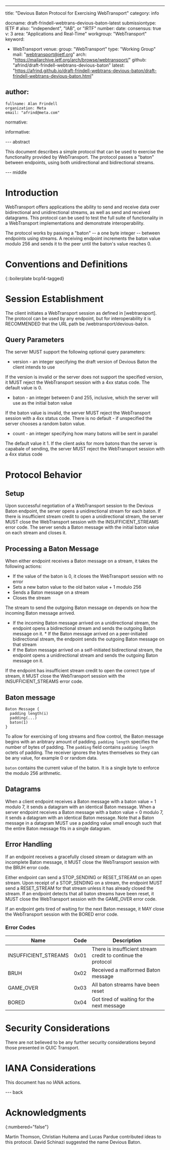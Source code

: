 ---
title: "Devious Baton Protocol for Exercising WebTransport"
category: info

docname: draft-frindell-webtrans-devious-baton-latest
submissiontype: IETF  # also: "independent", "IAB", or "IRTF"
number:
date:
consensus: true
v: 3
area: "Applications and Real-Time"
workgroup: "WebTransport"
keyword:
 - WebTransport
venue:
  group: "WebTransport"
  type: "Working Group"
  mail: "webtransport@ietf.org"
  arch: "https://mailarchive.ietf.org/arch/browse/webtransport/"
  github: "afrind/draft-frindell-webtrans-devious-baton"
  latest: "https://afrind.github.io/draft-frindell-webtrans-devious-baton/draft-frindell-webtrans-devious-baton.html"

author:
 -
    fullname: Alan Frindell
    organization: Meta
    email: "afrind@meta.com"

normative:

informative:


--- abstract

This document describes a simple protocol that can be used to exercise the
functionality provided by WebTransport.  The protocol passes a "baton" between
endpoints, using both unidirectional and bidirectional streams.

--- middle

# Introduction

WebTransport offers applications the ability to send and receive data over
bidirectional and unidirectional streams, as well as send and received
datagrams.  This protocol can be used to test the full suite of functionality in
a WebTransport implementations and demonstrate interoperability.

The protocol works by passing a "baton" -- a one byte integer -- between
endpoints using streams.  A receiving endpoint increments the baton value modulo
256 and sends it to the peer until the baton's value reaches 0.


# Conventions and Definitions

{::boilerplate bcp14-tagged}

# Session Establishment

The client initiates a WebTransport session as defined in [webtransport].  The
protocol can be used by any endpoint, but for interoperability it is RECOMMENDED
that the URL path be /webtransport/devious-baton.

## Query Parameters

The server MUST support the following optional query parameters:

* version - an integer specifying the draft version of Devious Baton the client
  intends to use

If the version is invalid or the server does not support the specified version,
it MUST reject the WebTransport session with a 4xx status code.  The default
value is 0.

* baton - an integer between 0 and 255, inclusive, which the server will use as
  the initial baton value

If the baton value is invalid, the server MUST reject the WebTransport session
with a 4xx status code.  There is no default - if unspecified the server chooses
a random baton value.

* count - an integer specifying how many batons will be sent in parallel

The default value it 1.  If the client asks for more batons than the server is
capabale of sending, the server MUST reject the WebTransport session with a 4xx
status code

# Protocol Behavior

## Setup

Upon successful negotiation of a WebTransport session to the Devious Baton
endpoint, the server opens a unidirectional stream for each baton.  If there is
insufficient stream credit to open a unidirectional stream, the server MUST
close the WebTransport session with the INSUFFICIENT_STREAMS error code.  The
server sends a Baton message with the initial baton value on each stream and
closes it.

## Processing a Baton Message

When either endpoint receives a Baton message on a stream, it takes the
following actions:

* If the value of the baton is 0, it closes the WebTransport session with no
  error
* Sets a new baton value to the old baton value + 1 modulo 256
* Sends a Baton message on a stream
* Closes the stream

The stream to send the outgoing Baton message on depends on how the incoming
Baton message arrived.

* If the incoming Baton message arrived on a unidirectional stream, the endpoint
  opens a bidirectional stream and sends the outgoing Baton message on it.  * If
  the Baton message arrived on a peer-initiated bidirectional stream, the
  endpoint sends the outgoing Baton message on that stream
* If the Baton message arrived on a self-initiated bidirectional stream, the
  endpoint opens a unidirectional stream and sends the outgoing Baton message on
  it.

If the endpoint has insufficient stream credit to open the correct type of
stream, it MUST close the WebTransport session with the INSUFFICIENT_STREAMS
error code.

## Baton message

```
Baton Message {
  padding length(i)
  padding(...)
  baton(1)
}
```

To allow for exercising of long streams and flow control, the Baton message
begins with an aribtrary amount of padding.  `padding length` specifies the
number of bytes of padding.  The `padding` field contains `padding length`
octets of padding.  The receiver ignores the bytes themselves so they can be any
value, for example 0 or random data.

`baton` contains the current value of the baton.  It is a single byte to enforce
the modulo 256 arithmetic.

## Datagrams

When a client endpoint receives a Baton message with a baton value = 1 modulo 7,
it sends a datagram with an identical Baton message.  When a server endpoint
receives a Baton message with a baton value = 0 modulo 7, it sends a datagram
with an identical Baton message. Note that a Baton message in a datagram MUST
use a padding value small enough such that the entire Baton message fits in a
single datagram.

## Error Handling

If an endpoint receives a gracefully closed stream or datagram with an
incomplete Baton message, it MUST close the WebTransport session with the BRUH
error code.

Either endpoint can send a STOP_SENDING or RESET_STREAM on an open stream.  Upon
receipt of a STOP_SENDING on a stream, the endpoint MUST send a RESET_STREAM for
that stream unless it has already closed the stream.  If an endpoint detects
that all baton streams have been reset, it MUST close the WebTransport session
with the GAME_OVER error code.

If an endpoint gets tired of waiting for the next Baton message, it MAY close
the WebTransport session with the BORED error code.

### Error Codes

| Name                 |  Code  | Description                         |
| -------------------- | :----: | ----------------------------------- |
| INSUFFICIENT_STREAMS |  0x01  | There is insufficient stream credit to continue the protocol |
| BRUH                 |  0x02  | Received a malformed Baton message  |
| GAME_OVER            |  0x03  | All baton streams have been reset   |
| BORED                |  0x04  | Got tired of waiting for the next message |

# Security Considerations

There are not believed to be any further security considerations beyond those
presented in QUIC Transport.


# IANA Considerations

This document has no IANA actions.


--- back

# Acknowledgments
{:numbered="false"}

Martin Thomson, Christian Huitema and Lucas Pardue contributed ideas to this
protocol.  David Schinazi suggested the name Devious Baton.
